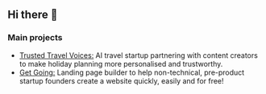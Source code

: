 ## Hi there 👋

### Main projects
- [Trusted Travel Voices:](https://trustedtravelvoices.com/) AI travel startup partnering with content creators to make holiday planning more personalised and trustworthy.
- [Get Going:](https://lucaducca.github.io/jgg-main-page/) Landing page builder to help non-technical, pre-product startup founders create a website quickly, easily and for free!
